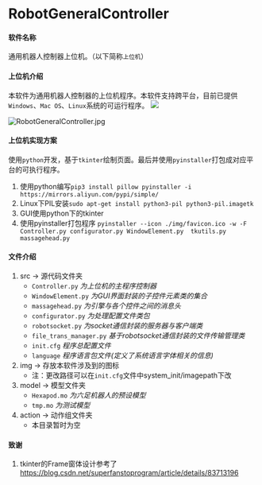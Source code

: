 # RobotGeneralController
#### 软件名称

通用机器人控制器上位机。（以下简称`上位机`）



#### 上位机介绍

本软件为通用机器人控制器的上位机程序。本软件支持跨平台，目前已提供`Windows`、`Mac OS`、`Linux`系统的可运行程序。
![](https://gitee.com/ClimbSnailQ/Project_Image/raw/master/RobotGeneralController/RobotGeneralController.png)

![RobotGeneralController.jpg](https://github.com/ClimbSnail/RobotGeneralController/blob/master/RobotGeneralController.jpg)


#### 上位机实现方案

使用`python`开发，基于`tkinter`绘制页面。最后并使用`pyinstaller`打包成对应平台的可执行程序。

1. 使用python编写`pip3 install pillow pyinstaller -i https://mirrors.aliyun.com/pypi/simple/`
2. Linux下PIL安装`sudo apt-get install python3-pil python3-pil.imagetk`
3. GUI使用python下的tkinter
4. 使用pyinstaller打包程序 `pyinstaller --icon ./img/favicon.ico -w -F Controller.py configurator.py WindowElement.py  tkutils.py massagehead.py`


#### 文件介绍
1. src -> 源代码文件夹
	* `Controller.py` _为上位机的主程序控制器_
	* `WindowElement.py` _为GUI界面封装的子控件元素类的集合_
	* `massagehead.py` _为引擎与各个控件之间的消息头_
	* `configurator.py` _为处理配置文件类包_
	* `robotsocket.py` _为socket通信封装的服务器与客户端类_
	* `file_trans_manager.py` _基于robotsocket通信封装的文件传输管理类_
	* `init.cfg` _程序总配置文件_
	* `language` _程序语言包文件(定义了系统语言字体相关的信息)_
2. img -> 存放本软件涉及到的图标
	* 注：更改路径可以在`init.cfg`文件中system_init/imagepath下改
3. model -> 模型文件夹
	* `Hexapod.mo` _为六足机器人的预设模型_
	* `tmp.mo` _为测试模型_
4. action -> 动作组文件夹
	* 本目录暂时为空

#### 致谢
1. tkinter的Frame窗体设计参考了<https://blog.csdn.net/superfanstoprogram/article/details/83713196>

